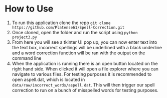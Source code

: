 # How to Use

1. To run this application clone the repo ```git clone https://github.com/Platense61/Spell-Correction.git```  
2. Once cloned, open the folder and run the script using ```python project3.py```  
3. From here you will see a tkinter UI pop up, you can now enter text into the text box, incorrect spellings will be underlined with a black underline and a word correction function will be ran with the output on the command line  
4. When the application is running there is an open button located on the right hand side. When clicked it will open a file explorer where you can navigate to various files. For testing purposes it is recommended to open aspell.dat, which is located in ```data/raw/incorrect_words/aspell.dat```. This will then trigger our spell correction to run on a bunch of misspelled words for testing purposes.  
